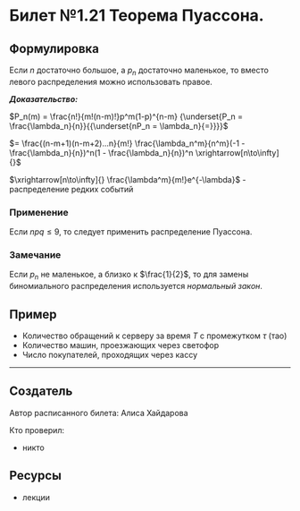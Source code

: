 # Билет №1.21 Теорема Пуассона.

## Формулировка

Если $n$ достаточно большое, а $p_n$ достаточно маленькое, то вместо левого распределения можно использовать правое.

***Доказательство:***

$P_n(m) = \frac{n!}{m!(n-m)!}p^m(1-p)^{n-m} {\underset{P_n = \frac{\lambda_n}{n}}{{\underset{nP_n = \lambda_n}{=}}}}$

$= \frac{(n-m+1)(n-m+2)...n}{m!} \frac{\lambda_n^m}{n^m}(-1 - \frac{\lambda_n}{n})^n(1 - \frac{\lambda_n}{n})^n \xrightarrow[n\to\infty]{}$

$\xrightarrow[n\to\infty]{} \frac{\lambda^m}{m!}e^{-\lambda}$ - распределение редких событий

### Применение

Если $npq \leq 9$, то следует применить распределение Пуассона.

### Замечание

Если $p_n$ не маленькое, а близко к $\frac{1}{2}$, то для замены биномиального распределения используется *нормальный закон*.

## Пример

- Количество обращений к серверу за время $T$ с промежутком $\tau$ (тао)
- Количество машин, проезжающих через светофор
- Число покупателей, проходящих через кассу

---
## Создатель

Автор расписанного билета: Алиса Хайдарова

Кто проверил:
- никто

## Ресурсы
- лекции
